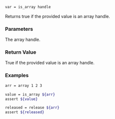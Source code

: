 ```sh
var = is_array handle
```

Returns true if the provided value is an array handle.

### Parameters

The array handle.

### Return Value

True if the provided value is an array handle.

### Examples

```sh
arr = array 1 2 3

value = is_array ${arr}
assert ${value}

released = release ${arr}
assert ${released}
```
